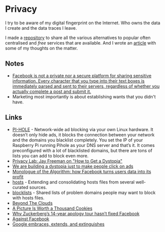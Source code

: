 # Privacy
I try to be aware of my digital fingerprint on the Internet. Who owns the data I create and the data traces I leave.

I made a [repository](https://github.com/nikitavoloboev/privacy-respecting#readme) to share all the various alternatives to popular often centralised and _free_ services that are available. And I wrote an [article](https://medium.com/@NikitaVoloboev/like-a-dog-on-a-leash-c0cdb8839079) with some of my thoughts on the matter.

## Notes
- [Facebook is not a private nor a secure platform for sharing sensitive information. Every character that you type into their text boxes is immediately parsed and sent to their servers, regardless of whether you actually complete a post and submit it.](https://www.reddit.com/r/privacy/comments/79x7u3/facebook_employees_just_opened_a_privately_shared/)
- Marketing most importantly is about establishing wants that you didn't have.

## Links
- [PI-HOLE](https://pi-hole.net/) - Network-wide ad blocking via your own Linux hardware. It doesn’t only hide ads, it blocks the connection between your network and the domains you blacklist completely. You set the IP of your Raspberry Pi running Pihole as your DNS server and that’s it. It comes preconfigured with a lot of blacklisted domains, but there are tons of lists you can add to block even more.
- [Privacy Lab: Jay Freeman on "How to Get a Dystopia"](https://air.mozilla.org/privacy-lab-orchid/)
- [We are building a dystopia just to make people click on ads](https://www.ted.com/talks/zeynep_tufekci_we_re_building_a_dystopia_just_to_make_people_click_on_ads#t-8834)
- [Monologue of the Algorithm: how Facebook turns users data into its profit](https://vimeo.com/249633335)
- [hosts](https://github.com/StevenBlack/hosts#readme) - Extending and consolidating hosts files from several well-curated sources.
- [blocklists](https://github.com/jmdugan/blocklists#readme) - Shared lists of problem domains people may want to block with hosts files.
- [Beyond The Clouds](https://ind.ie/beyond-the-clouds/)
- [A Picture Is Worth a Thousand Cookies](https://blog.halide.cam/a-picture-is-worth-a-thousand-cookies-8400efa3d650)
- [Why Zuckerberg’s 14-year apology tour hasn’t fixed Facebook](https://www.wired.com/story/why-zuckerberg-15-year-apology-tour-hasnt-fixed-facebook/)
- [Against Facebook](https://0xadada.pub/2018/05/01/against-facebook/)
- [Google embraces, extends, and extinguishes](http://sircmpwn.github.io/2018/05/03/Google-embraces-extends-extinguishes.html)